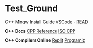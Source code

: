 ﻿# Test_Ground
C++ Mingw Install Guide VSCode - <a href="http://code.visualstudio.com/docs/cpp/config-mingw">READ</a>

<strong>C++ Docs</strong>
    <a href="https://en.cppreference.com/w/">CPP Reference</a>
    <a href="https://isocpp.org/">ISO CPP</a>

<strong>C++ Compilers Online</strong>
    <a href="https://replit.com/languages/cpp" >Replit</a>
    <a href="https://www.programiz.com/cpp-programming/online-compiler/" >Programiz</a>
